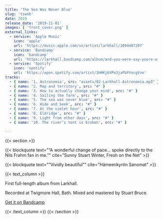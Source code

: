 ```yaml
---
title: 'The Sea Was Never Blue'
slug: 'tswnb'
date: 2019
release_date: '2019-11-01'
images: [ 'front_cover.png' ]
external_links:
  - service: 'Apple Music'
    icon: 'apple'
    url: 'https://music.apple.com/us/artist/larkhall/1094487207'
  - service: 'Bandcamp'
    icon: 'bandcamp'
    url: 'https://larkhall.bandcamp.com/album/and-you-were-say-youre-with-me-reworked'
  - service: 'Spotify'
    icon: 'spotify'
    url: 'https://open.spotify.com/artist/2HHKj6VPo3jaPbFVocgVvm'
tracks:
  - { name: '1. Astronomia', src: "assets/02-Larkhall-Astronomia.mp3" }
  - { name: '2. Map and territory', src: "#" }
  - { name: '3. How to actually change your mind', src: "#" }
  - { name: '4. Sailing the farm', src: "#" }
  - { name: '5. The sea was never blue', src: "#" }
  - { name: '6. Hide and Seek', src: "#" }
  - { name: '7. At the violet hour', src: "#" }
  - { name: '8. Eldridge', src: "#" }
  - { name: '9. Light from other days', src: "#" }
  - { name: '10. The river’s tent is broken', src: "#" }
  
---
```


{{< section >}}

{{< blockquote text="“A wonderful change of pace... spoke directly to the Nils Frahm fan in me.”" cite="Sunny Stuart Winter, Fresh on the Net" >}}
            
{{< blockquote text="“Vividly beautiful”" cite="Hämeenkyrön Sanomat" >}}

{{< text_column >}}

First full-length album from Larkhall. 

Recorded at Twigmore Hall, Bath. Mixed and mastered by Stuart Bruce.

[Get it on Bandcamp](https://larkhall.bandcamp.com/album/the-sea-was-never-blue)

{{< /text_column >}}
{{< /section >}}